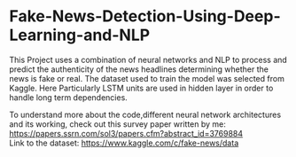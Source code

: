 # Fake-News-Detection-Using-Deep-Learning-and-NLP

This Project uses a combination of neural networks and NLP to process and predict the authenticity of the news headlines determining whether the news is fake or real. The dataset used to train the model was selected from Kaggle. Here Particularly LSTM units are used in hidden layer in order to handle long term dependencies.

To understand more about the code,different neural network architectures and its working, check out this survey paper written by me:
https://papers.ssrn.com/sol3/papers.cfm?abstract_id=3769884
<br>
Link to the dataset:
https://www.kaggle.com/c/fake-news/data
